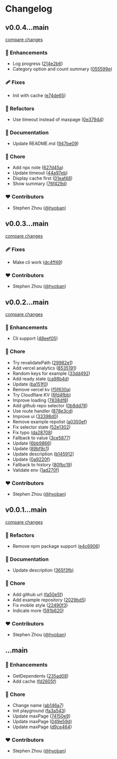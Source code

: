 # Changelog

## v0.0.4...main

[compare changes](https://github.com/hyoban/izon/compare/v0.0.4...main)

### 🚀 Enhancements

- Log progress ([214e2b6](https://github.com/hyoban/izon/commit/214e2b6))
- Category option and count summary ([055599e](https://github.com/hyoban/izon/commit/055599e))

### 🩹 Fixes

- Init with cache ([e74de65](https://github.com/hyoban/izon/commit/e74de65))

### 💅 Refactors

- Use timeout instead of maxpage ([0e37944](https://github.com/hyoban/izon/commit/0e37944))

### 📖 Documentation

- Update README.md ([947be09](https://github.com/hyoban/izon/commit/947be09))

### 🏡 Chore

- Add npx note ([627d45a](https://github.com/hyoban/izon/commit/627d45a))
- Update timeout ([44a97eb](https://github.com/hyoban/izon/commit/44a97eb))
- Display cache first ([01eaf48](https://github.com/hyoban/izon/commit/01eaf48))
- Show summary ([76f429d](https://github.com/hyoban/izon/commit/76f429d))

### ❤️ Contributors

- Stephen Zhou ([@hyoban](http://github.com/hyoban))

## v0.0.3...main

[compare changes](https://github.com/hyoban/izon/compare/v0.0.3...main)

### 🩹 Fixes

- Make cli work ([dc4ff49](https://github.com/hyoban/izon/commit/dc4ff49))

### ❤️ Contributors

- Stephen Zhou ([@hyoban](http://github.com/hyoban))

## v0.0.2...main

[compare changes](https://github.com/hyoban/izon/compare/v0.0.2...main)

### 🚀 Enhancements

- Cli support ([48eef05](https://github.com/hyoban/izon/commit/48eef05))

### 🏡 Chore

- Try revalidatePath ([29982e1](https://github.com/hyoban/izon/commit/29982e1))
- Add vercel analytics ([8535191](https://github.com/hyoban/izon/commit/8535191))
- Random keys for example ([33dd492](https://github.com/hyoban/izon/commit/33dd492))
- Add ready state ([ca98b4d](https://github.com/hyoban/izon/commit/ca98b4d))
- Update ([ba151f0](https://github.com/hyoban/izon/commit/ba151f0))
- Remove vercel kv ([f5f630a](https://github.com/hyoban/izon/commit/f5f630a))
- Try Cloudflare KV ([6fd4fbb](https://github.com/hyoban/izon/commit/6fd4fbb))
- Improve loading ([7838df8](https://github.com/hyoban/izon/commit/7838df8))
- Add github repo selector ([0b8dd78](https://github.com/hyoban/izon/commit/0b8dd78))
- Use route handler ([878e3cd](https://github.com/hyoban/izon/commit/878e3cd))
- Improve ui ([33398d0](https://github.com/hyoban/izon/commit/33398d0))
- Remove example repolist ([a0350ef](https://github.com/hyoban/izon/commit/a0350ef))
- Fix selector state ([52e1302](https://github.com/hyoban/izon/commit/52e1302))
- Fix typo ([da28708](https://github.com/hyoban/izon/commit/da28708))
- Fallback to value ([3ce5877](https://github.com/hyoban/izon/commit/3ce5877))
- Update ([6bb9866](https://github.com/hyoban/izon/commit/6bb9866))
- Update ([89bf9c1](https://github.com/hyoban/izon/commit/89bf9c1))
- Update description ([b145912](https://github.com/hyoban/izon/commit/b145912))
- Update ([0a9220f](https://github.com/hyoban/izon/commit/0a9220f))
- Fallback to history ([80fbc19](https://github.com/hyoban/izon/commit/80fbc19))
- Validate env ([1ad270f](https://github.com/hyoban/izon/commit/1ad270f))

### ❤️ Contributors

- Stephen Zhou ([@hyoban](http://github.com/hyoban))

## v0.0.1...main

[compare changes](https://github.com/hyoban/izon/compare/v0.0.1...main)

### 💅 Refactors

- Remove npm package support ([e4c6906](https://github.com/hyoban/izon/commit/e4c6906))

### 📖 Documentation

- Update description ([365f3fb](https://github.com/hyoban/izon/commit/365f3fb))

### 🏡 Chore

- Add github url ([fa50e5f](https://github.com/hyoban/izon/commit/fa50e5f))
- Add example repository ([2029bd5](https://github.com/hyoban/izon/commit/2029bd5))
- Fix mobile style ([22490f3](https://github.com/hyoban/izon/commit/22490f3))
- Indicate more ([591b620](https://github.com/hyoban/izon/commit/591b620))

### ❤️ Contributors

- Stephen Zhou ([@hyoban](http://github.com/hyoban))

## ...main

### 🚀 Enhancements

- GetDependents ([235ad08](https://github.com/hyoban/izon/commit/235ad08))
- Add cache ([fd2605f](https://github.com/hyoban/izon/commit/fd2605f))

### 🏡 Chore

- Change name ([ab146a7](https://github.com/hyoban/izon/commit/ab146a7))
- Init playground ([fa3a543](https://github.com/hyoban/izon/commit/fa3a543))
- Update maxPage ([74150e9](https://github.com/hyoban/izon/commit/74150e9))
- Update maxPage ([049e59d](https://github.com/hyoban/izon/commit/049e59d))
- Update maxPage ([d9ce464](https://github.com/hyoban/izon/commit/d9ce464))

### ❤️ Contributors

- Stephen Zhou ([@hyoban](http://github.com/hyoban))
